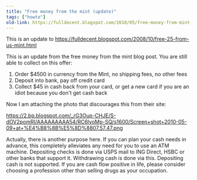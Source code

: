 ```yaml
---
title: "Free money from the mint (update)"
tags: ["howto"]
old-link: https://fulldecent.blogspot.com/2010/05/free-money-from-mint-update.html
---
```


This is an update to <https://fulldecent.blogspot.com/2008/10/free-25-from-us-mint.html>

This is an update from the free money from the mint blog post. You are still able to collect on this offer:

1. Order $4500 in currency from the Mint, no shipping fees, no other fees
2. Deposit into bank, pay off credit card
3. Collect $45 in cash back from your card, or get a new card if you are an idiot because you don't get cash back

Now I am attaching the photo that discourages this from their site:<br>

<https://2.bp.blogspot.com/_rG3Oup-CHJE/S-dOV2pomRI/AAAAAAAAA54/RC6lyoMp-SQ/s1600/Screen+shot+2010-05-09+at+%E4%B8%8B%E5%8D%8807.57.47.png>

Actually, there is another purpose here. If you can plan your cash needs in advance, this completely alleviates any need for you to use an ATM machine. Depositing checks is done via USPS mail to ING Direct, HSBC or other banks that support it. Withdrawing cash is done via this. Depositing cash is not supported. If you are cash flow positive in life, please consider choosing a profession other than selling drugs as your occupation.
